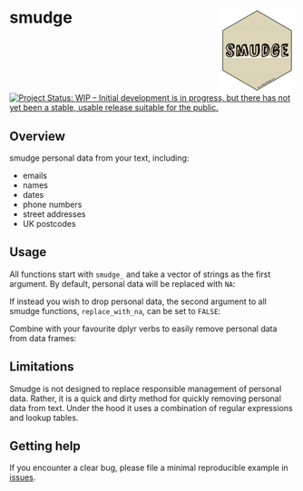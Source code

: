 # smudge <img src='man/figures/smudge-logo.png' align="right" height="150" /></a>

[![Project Status: WIP – Initial development is in progress, but there has not yet been a stable, usable release suitable for the public.](https://www.repostatus.org/badges/latest/wip.svg)](https://www.repostatus.org/#wip)

## Overview
smudge personal data from your text, including:
- emails  
- names  
- dates  
- phone numbers  
- street addresses  
- UK postcodes

## Usage
All functions start with `smudge_` and take a vector of strings as the first argument. By default, personal data will be replaced with `NA`:

If instead you wish to drop personal data, the second argument to all smudge functions, `replace_with_na`, can be set to `FALSE`:

Combine with your favourite dplyr verbs to easily remove personal data from data frames:

## Limitations
Smudge is not designed to replace responsible management of personal data. Rather, it is a quick and dirty method for quickly removing personal data from text. Under the hood it uses a combination of regular expressions and lookup tables.

## Getting help
If you encounter a clear bug, please file a minimal reproducible example
in [issues](https://github.com/MikeJohnPage/smudge/issues).

